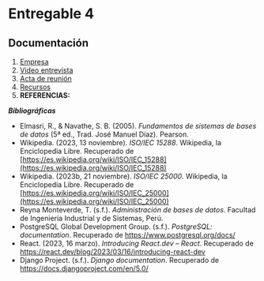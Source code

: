 # Entregable 4
## Documentación
1. [Empresa](../Empresa/Vircatex/Vircatex.md)
2. [Video entrevista](../Empresa/Vircatex/Entrevista.md)
3. [Acta de reunión](../Empresa/Vircatex/Acta%20de%20Reunión.pdf)
4. [Recursos]()
5. **REFERENCIAS:**

***Bibliográficas***
* Elmasri, R., & Navathe, S. B. (2005). *Fundamentos de sistemas de bases de datos* (5ª ed., Trad. José Manuel Díaz). Pearson.
* Wikipedia. (2023, 13 noviembre). *ISO/IEC 15288*. Wikipedia, la Enciclopedia Libre. Recuperado de [https://es.wikipedia.org/wiki/ISO/IEC_15288](https://es.wikipedia.org/wiki/ISO/IEC_15288)
* Wikipedia. (2023b, 21 noviembre). *ISO/IEC 25000*. Wikipedia, la Enciclopedia Libre. Recuperado de [https://es.wikipedia.org/wiki/ISO/IEC_25000](https://es.wikipedia.org/wiki/ISO/IEC_25000)
* Reyna Monteverde, T. (s.f.). *Administración de bases de datos*. Facultad de Ingeniería Industrial y de Sistemas, Perú.
* PostgreSQL Global Development Group. (s.f.). *PostgreSQL: documentation*. Recuperado de https://www.postgresql.org/docs/
* React. (2023, 16 marzo). *Introducing React.dev – React*. Recuperado de https://react.dev/blog/2023/03/16/introducing-react-dev
* Django Project. (s.f.). *Django documentation*. Recuperado de https://docs.djangoproject.com/en/5.0/


